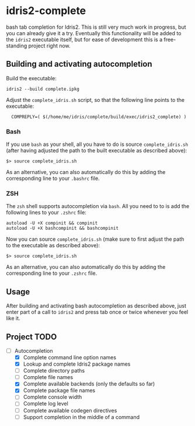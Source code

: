 # idris2-complete
bash tab completion for Idris2. This is still very much work
in progress, but you can already give it a try. Eventually this
functionality will be added to the `idris2` executable itself,
but for ease of development this is a free-standing project
right now.

## Building and activating autocompletion

Build the executable:
```
idris2 --build complete.ipkg
```
Adjust the `complete_idris.sh` script, so that the following
line points to the executable:

```
  COMPREPLY=( $(/home/me/idris/complete/build/exec/idris2_complete) )
```

### Bash
If you use `bash` as your shell, all you have to do is
source `complete_idris.sh` (after having adjusted the path
to the built executable as described above):

```
$> source complete_idris.sh
```

As an alternative, you can also automatically do this
by adding the corresponding line to your `.bashrc` file.

### ZSH
The `zsh` shell supports autocompletion via `bash`.
All you need to to is add the following lines to your `.zshrc`
file:

```
autoload -U +X compinit && compinit
autoload -U +X bashcompinit && bashcompinit
```

Now you can source `complete_idris.sh` (make sure to first
adjust the path to the executable as described above):

```
$> source complete_idris.sh
```

As an alternative, you can also automatically do this
by adding the corresponding line to your `.zshrc` file.

## Usage

After building and activating bash autocompletion as described
above, just enter part of a call to `idris2` and press tab once
or twice whenever you feel like it.

## Project TODO

- [ ] Autocompletion
  - [x] Complete command line option names
  - [x] Lookup and complete Idris2 package names
  - [ ] Complete directory paths
  - [ ] Complete file names
  - [x] Complete available backends (only the defaults so far)
  - [x] Complete package file names
  - [ ] Complete console width
  - [ ] Complete log level
  - [ ] Complete available codegen directives
  - [ ] Support completion in the middle of a command
